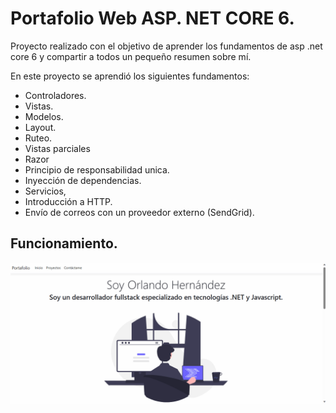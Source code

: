 # Portafolio Web ASP. NET CORE 6.

Proyecto realizado con el objetivo de aprender los fundamentos de asp .net core 6 y compartir a todos un pequeño resumen sobre mí.

En este proyecto se aprendió los siguientes fundamentos:

- Controladores. 
- Vistas. 
- Modelos. 
- Layout. 
- Ruteo. 
- Vistas parciales 
- Razor 
- Principio de responsabilidad unica.
- Inyección de dependencias. 
- Servicios, 
- Introducción a HTTP.
- Envío de correos con un proveedor externo (SendGrid).


## Funcionamiento.

![gif del funcionamiento de proyecto](./readme/FuncionamientoPortafolio.gif)